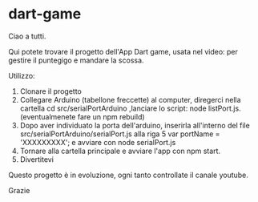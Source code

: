 # dart-game
Ciao a tutti.

Qui potete trovare il progetto dell'App Dart game, usata nel video: per gestire il puntegigo e mandare la scossa.

Utilizzo:
1. Clonare il progetto
2. Collegare Arduino (tabellone freccette) al computer, diregerci nella cartella cd src/serialPortArduino ,lanciare lo script: node listPort.js. (eventualmenete fare un npm rebuild)
3. Dopo aver individuato la porta dell'arduino, inserirla all'interno del file src/serialPortArduino/serialPort.js alla riga 5 var portName =  'XXXXXXXXX'; e avviare con node serialPort.js
4. Tornare alla cartella principale e avviare l'app con npm start.
5. Divertitevi

Questo progetto è in evoluzione, ogni tanto controllate il canale youtube.

Grazie

